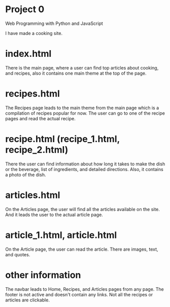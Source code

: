 # Project 0

Web Programming with Python and JavaScript


I have made a cooking site. 

# index.html

There is the main page, where a user can find top articles about cooking, and recipes, also it contains one main theme at the top of the page. 

# recipes.html

The Recipes page leads to the main theme from the main page which is a compilation of recipes popular for now. The user can go to one of the recipe pages and read the actual recipe.

# recipe.html (recipe_1.html, recipe_2.html)

There the user can find information about how long it takes to make the dish or the beverage, list of ingredients, and detailed directions. Also, it contains a photo of the dish.

# articles.html

 On the Articles page, the user will find all the articles available on the site. And it leads the user to the actual article page. 

# article_1.html, article.html

 On the Article page, the user can read the article. There are images, text, and quotes. 
 
# other information

 The navbar leads to Home, Recipes, and Articles pages from any page. The footer is not active and doesn't contain any links. Not all the recipes or articles are clickable.
